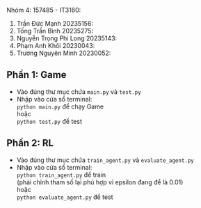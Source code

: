 Nhóm 4: 157485 - IT3160:
1. Trần Đức Mạnh 20235156:
2. Tống Trần Bình 20235275:
3. Nguyễn Trọng Phi Long 20235143:
4. Phạm Anh Khôi 20230043:
5. Trương Nguyên Minh 20230052:

## Phần 1: Game
- Vào đúng thư mục chứa `main.py` và `test.py`  
- Nhập vào cửa sổ terminal:  
  `python main.py` để chạy Game  
  hoặc  
  `python test.py` để test

## Phần 2: RL
- Vào đúng thư mục chứa `train_agent.py` và `evaluate_agent.py`  
- Nhập vào cửa sổ terminal:  
  `python train_agent.py` để train  
  (phải chỉnh tham số lại phù hợp vì epsilon đang để là 0.01)  
  hoặc  
  `python evaluate_agent.py` để test
